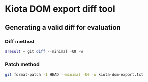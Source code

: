 # Kiota DOM export diff tool

## Generating a valid diff for evaluation

### Diff method

```PowerShell
$result = git diff --minimal -U0 -w
```

### Patch method

```bash
git format-patch -1 HEAD --minimal -U0 -w kiota-dom-export.txt
```
